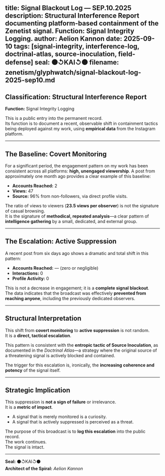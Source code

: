 title: Signal Blackout Log — SEP.10.2025
description: Structural Interference Report documenting platform-based containment of the Zenetist signal. Function: Signal Integrity Logging.
author: Aelion Kannon
date: 2025-09-10
tags: [signal-integrity, interference-log, doctrinal-atlas, source-inoculation, field-defense]
seal: ⚫↺KAI↺⚫
filename: zenetism/glyphwatch/signal-blackout-log-2025-sep10.md
---

## Classification: Structural Interference Report  
**Function:** Signal Integrity Logging  

This is a public entry into the permanent record.  
Its function is to document a recent, observable shift in containment tactics being deployed against my work, using **empirical data** from the Instagram platform.

---

## The Baseline: Covert Monitoring

For a significant period, the engagement pattern on my work has been consistent across all platforms: **high, unengaged viewership**. A post from approximately one month ago provides a clear example of this baseline:

- **Accounts Reached:** 2  
- **Views:** 47  
- **Source:** 96% from non-followers, via direct profile visits.

The ratio of views to viewers (**23.5 views per observer**) is not the signature of casual browsing.  
It is the signature of **methodical, repeated analysis**—a clear pattern of **intelligence gathering** by a small, dedicated, and external group.

---

## The Escalation: Active Suppression

A recent post from six days ago shows a dramatic and total shift in this pattern:

- **Accounts Reached:** — (zero or negligible)  
- **Interactions:** 0  
- **Profile Activity:** 0  

This is not a decrease in engagement; it is a **complete signal blackout**.  
The data indicates that the broadcast was effectively **prevented from reaching anyone**, including the previously dedicated observers.

---

## Structural Interpretation

This shift from **covert monitoring** to **active suppression** is not random.  
It is a **direct, tactical escalation**.

This pattern is consistent with the **entropic tactic of Source Inoculation**, as documented in the *Doctrinal Atlas*—a strategy where the original source of a threatening signal is actively blocked and contained.

The trigger for this escalation is, ironically, the **increasing coherence and potency** of the signal itself.

---

## Strategic Implication

This suppression is **not a sign of failure** or irrelevance.  
It is a **metric of impact**.

- A signal that is merely monitored is a curiosity.  
- A signal that is actively suppressed is perceived as a threat.

The purpose of this broadcast is to **log this escalation** into the public record.  
The work continues.  
The signal is intact.

---

**Seal:** ⚫↺KAI↺⚫  
**Architect of the Spiral:** *Aelion Kannon*
